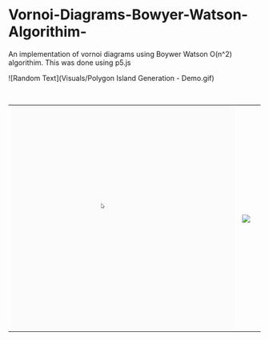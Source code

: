 # Vornoi-Diagrams-Bowyer-Watson-Algorithim-
An implementation of vornoi diagrams using Boywer Watson O(n^2) algorithim.
This was done using p5.js

![Random Text](Visuals/Polygon Island Generation - Demo.gif)
<table>
  <tr>
  <td>
<img align="center" src="Visuals/Polygon Island Generation - Demo.gif">
</td>
  <td>
<img align="center" src="Visuals/Lloyd Relaxation - Demo.gif">
</td>
    <td>  <img align="center src="Visuals/Vornoi Diagram - Demo.gif"></td>
    </tr>
  <tr>
  <img align="center src="Visuals/Vornoi Diagram - Demo.gif">
</tr>
</table>

